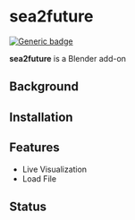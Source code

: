 # sea2future

[![Generic badge](https://img.shields.io/badge/version-0.2.2-green.svg)](https://shields.io/)

<b>sea2future</b> is a Blender add-on

## Background

## Installation

## Features

- Live Visualization
- Load File

## Status
